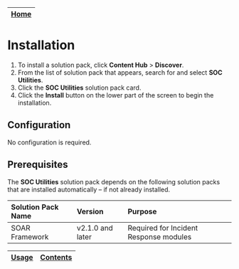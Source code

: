 | [Home](../README.md) |
|----------------------|

# Installation

1. To install a solution pack, click **Content Hub** > **Discover**.
2. From the list of solution pack that appears, search for and select **SOC Utilities**.
3. Click the **SOC Utilities** solution pack card.
4. Click the **Install** button on the lower part of the screen to begin the installation.

## Configuration
No configuration is required.

## Prerequisites

The **SOC Utilities** solution pack depends on the following solution packs that are installed automatically &ndash; if not already installed.

| Solution Pack Name | Version          | Purpose                                                  |
|:-------------------|:-----------------|:---------------------------------------------------------|
| SOAR Framework     | v2.1.0 and later | Required for Incident Response modules                   |

| [Usage](./usage.md) | [Contents](./contents.md) |
|---------------------|---------------------------|